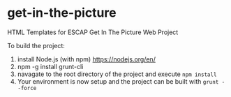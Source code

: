 # get-in-the-picture
HTML Templates for ESCAP Get In The Picture Web Project

To build the project:

1. install Node.js (with npm) https://nodejs.org/en/
2. npm -g install grunt-cli
3. navagate to the root directory of the project and execute `npm install`
4. Your environment is now setup and the project can be built with `grunt --force`
